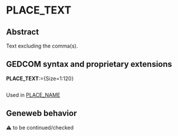 ﻿# PLACE_TEXT
## Abstract
Text excluding the comma(s).


## GEDCOM syntax and proprietary extensions

**PLACE_TEXT**:={Size=1:120}
<pre>
</pre>
Used in <a href=Ged.PLACE_NAME.md>PLACE_NAME</a><br />


## Geneweb behavior



:warning: to be continued/checked

